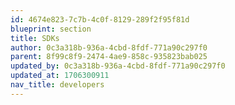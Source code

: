 ```yaml
---
id: 4674e823-7c7b-4c0f-8129-289f2f95f81d
blueprint: section
title: SDKs
author: 0c3a318b-936a-4cbd-8fdf-771a90c297f0
parent: 8f99c8f9-2474-4ae9-858c-935823bab025
updated_by: 0c3a318b-936a-4cbd-8fdf-771a90c297f0
updated_at: 1706300911
nav_title: developers
---
```

